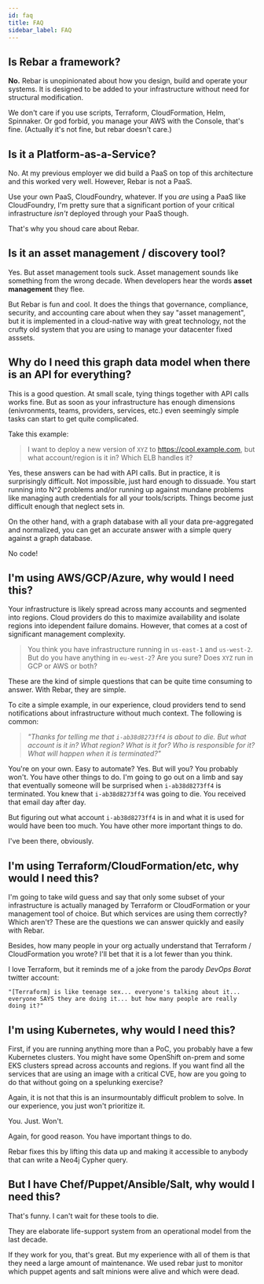```yaml
---
id: faq
title: FAQ
sidebar_label: FAQ
---
```


## Is Rebar a framework?

**No.** Rebar is unopinionated about how you design, build and operate your systems.  It is designed to be added to your infrastructure without need
for structural modification.  

We don't care if you use scripts, Terraform, CloudFormation, Helm, Spinnaker.  Or god forbid, you manage your AWS with the Console, that's fine.  (Actually it's not fine, but rebar doesn't care.)

## Is it a Platform-as-a-Service?

No.  At my previous employer we did build a PaaS on top of this architecture and this worked very well.  However, Rebar is not a PaaS.

Use your own PaaS, CloudFoundry, whatever.  If you *are* using a PaaS like CloudFoundry, I'm pretty sure that a significant portion of your critical infrastructure *isn't* deployed through your PaaS though.  

That's why you shoud care about Rebar.

## Is it an asset management / discovery tool?

Yes.  But asset management tools suck.  Asset management sounds like something from the wrong decade.  When developers hear the words __asset management__ they flee.  

But Rebar is fun and cool. It does the things that governance, compliance, security, and accounting care about when they say "asset management", but it is implemented in a cloud-native way with great technology, not the crufty old system that you are using to manage your datacenter fixed asssets.

## Why do I need this graph data model when there is an API for everything?

This is a good question.  At small scale, tying things together with API calls works fine.  But as soon as your infrastructure has enough dimensions (enivronments, teams, providers, services, etc.) even seemingly simple tasks can start to get quite complicated.   

Take this example:

> I want to deploy a new version of `XYZ` to https://cool.example.com, but what account/region is it in?  Which ELB handles it?

Yes, these answers can be had with API calls.  But in practice, it is surprisingly difficult.  Not impossible, just hard enough to dissuade.  You start running into N^2 problems and/or running up against mundane problems like managing auth credentials for all your tools/scripts.   Things become just difficult enough that neglect sets in.

On the other hand, with a graph database with all your data pre-aggregated and normalized, you can get an accurate answer with a simple query against a graph database.

No code!  

## I'm using AWS/GCP/Azure, why would I need this?

Your infrastructure is likely spread across many accounts and segmented into regions.  Cloud providers do this to maximize availability and isolate regions into idependent failure domains.  However, that comes at a cost of significant management complexity.

> You think you have infrastructure running in `us-east-1` and `us-west-2`.  But do you have anything in `eu-west-2`?  Are you sure? 
> Does `XYZ` run in GCP or AWS or both?

These are the kind of simple questions that can be quite time consuming to answer.  With Rebar, they are simple.

To cite a simple example, in our experience, cloud providers tend to send notifications about infrastructure without much context.  The following is common:

> _"Thanks for telling me that `i-ab38d8273ff4` is about to die.  But what account is it in?  What region?  What is it for?  Who is responsible for it?
> What will happen when it is terminated?"_

You're on your own.  Easy to automate?  Yes.  But will you?  You probably won't.  You have other things to do.  I'm going to go out on a limb and say that eventually someone will be surprised when `i-ab38d8273ff4` is terminated.  You knew that `i-ab38d8273ff4` was going to die.  You received that email day after day.

But figuring out what account `i-ab38d8273ff4` is in and what it is used for would have been too much.  You have other more important things to do.

I've been there, obviously.

## I'm using Terraform/CloudFormation/etc, why would I need this?

I'm going to take wild guess and say that only some subset of your infrastructure is actually managed by Terraform or CloudFormation or your management tool of choice.  But which services are using them correctly?  Which aren't?  These are the questions we can answer quickly and easily with Rebar.

Besides, how many people in your org actually understand that Terraform / CloudFormation you wrote?  I'll bet that it is a lot fewer than you think.

I love Terraform, but it reminds me of a joke from the parody _DevOps Borat_ twitter account:

    "[Terraform] is like teenage sex... everyone's talking about it... everyone SAYS they are doing it... but how many people are really doing it?"

## I'm using Kubernetes, why would I need this?

First, if you are running anything more than a PoC, you probably have a few Kubernetes clusters.  You might have some OpenShift on-prem and some EKS clusters spread across accounts and regions.  If you want find all the services that are using an image with a critical CVE, how are you going to do that without going on a spelunking exercise?

Again, it is not that this is an insurmountably difficult problem to solve.  In our experience, you just won't prioritize it.

You. Just. Won't.

Again, for good reason.  You have important things to do.

Rebar fixes this by lifting this data up and making it accessible to anybody that can write a Neo4j Cypher query.

## But I have Chef/Puppet/Ansible/Salt, why would I need this?

That's funny. I can't wait for these tools to die.

They are elaborate life-support system from an operational model from the last decade.

If they work for you, that's great.  But my experience with all of them is that they need a large amount of maintenance.  We used rebar
just to monitor which puppet agents and salt minions were alive and which were dead.
